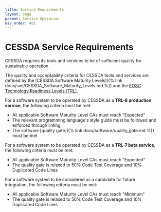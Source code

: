```yaml
---
title: Service Requirements
layout: page
parent: Service Operation
nav_order: 401
---
```


# CESSDA Service Requirements

CESSDA requires its tools and services to be of sufficient quality for sustainable operation.

The quality and acceptability criteria for CESSDA tools and services are defined by the
[CESSDA Software Maturity Levels]({% link docs/sml/CESSDA_Software_Maturity_Levels.md %})
and the [EOSC Technology Readiness Levels (TRL)](https://wiki.eosc-hub.eu/display/EOSC/Service+Maturity+Classification).

For a software system to be operated by CESSDA as a **TRL-8 production service**, the following criteria must be met:

* All applicable Software Maturity Level CAs must reach "Expected"
* The relevant programming language's style guide must be followed and enforced through linting
* The software [quality gate]({% link docs/software/quality_gate.md %}) must be met

For a software system to be operated by CESSDA as a **TRL-7 beta service**, the following criteria must be met:

* All applicable Software Maturity Level CAs must reach "Expected"
* The quality gate is relaxed to 50% Code Test Coverage and 10% Duplicated Code Lines

For a software system to be considered as a candidate for future integration, the following criteria must be met:

* All applicable Software Maturity Level CAs must reach "Minimum"
* The quality gate is relaxed to 50% Code Test Coverage and 10% Duplicated Code Lines

